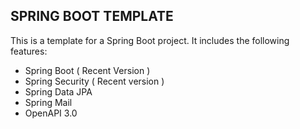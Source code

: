 ## SPRING BOOT TEMPLATE

This is a template for a Spring Boot project. It includes the following features:

- Spring Boot ( Recent Version )
- Spring Security ( Recent version ) 
- Spring Data JPA
 - Spring Mail
 - OpenAPI 3.0


 
